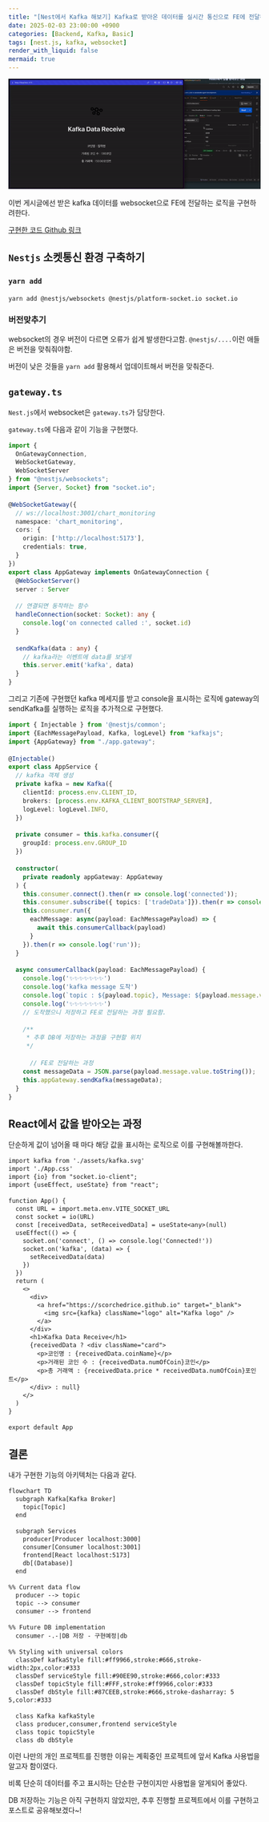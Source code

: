 ```yaml
---
title: "[Nest에서 Kafka 해보기] Kafka로 받아온 데이터를 실시간 통신으로 FE에 전달하기"
date: 2025-02-03 23:00:00 +0900
categories: [Backend, Kafka, Basic]
tags: [nest.js, kafka, websocket]
render_with_liquid: false
mermaid: true
---
```


<img src="/assets/img/kafka/250203/kafka-websocket.gif" alt="kafka-websoket.gif">

이번 게시글에선 받은 kafka 데이터를 websocket으로 FE에 전달하는 로직을 구현하려한다.

[구현한 코드 Github 링크](https://github.com/scorchedrice/kafka-websocket)

## `Nestjs` 소켓통신 환경 구축하기

### `yarn add`

```shell
yarn add @nestjs/websockets @nestjs/platform-socket.io socket.io
```

### 버전맞추기

websocket의 경우 버전이 다르면 오류가 쉽게 발생한다고함. `@nestjs/....`이런 애들은 버전을 맞춰줘야함.

버전이 낮은 것들을 `yarn add` 활용해서 업데이트해서 버전을 맞춰준다.

## `gateway.ts`

`Nest.js`에서 websocket은 `gateway.ts`가 담당한다.

`gateway.ts`에 다음과 같이 기능을 구현했다.

```ts
import {
  OnGatewayConnection,
  WebSocketGateway,
  WebSocketServer
} from "@nestjs/websockets";
import {Server, Socket} from "socket.io";

@WebSocketGateway({
  // ws://localhost:3001/chart_monitoring
  namespace: 'chart_monitoring',
  cors: {
    origin: ['http://localhost:5173'],
    credentials: true,
  }
})
export class AppGateway implements OnGatewayConnection {
  @WebSocketServer()
  server : Server

  // 연결되면 동작하는 함수
  handleConnection(socket: Socket): any {
    console.log('on connected called :', socket.id)
  }

  sendKafka(data : any) {
    // kafka라는 이벤트에 data를 보낼게
    this.server.emit('kafka', data)
  }
}
```

그리고 기존에 구현했던 kafka 메세지를 받고 console을 표시하는 로직에 gateway의 sendKafka를 실행하는 로직을 추가적으로 구현했다.

```ts
import { Injectable } from '@nestjs/common';
import {EachMessagePayload, Kafka, logLevel} from "kafkajs";
import {AppGateway} from "./app.gateway";

@Injectable()
export class AppService {
  // kafka 객체 생성
  private kafka = new Kafka({
    clientId: process.env.CLIENT_ID,
    brokers: [process.env.KAFKA_CLIENT_BOOTSTRAP_SERVER],
    logLevel: logLevel.INFO,
  })

  private consumer = this.kafka.consumer({
    groupId: process.env.GROUP_ID
  })

  constructor(
    private readonly appGateway: AppGateway
  ) {
    this.consumer.connect().then(r => console.log('connected'));
    this.consumer.subscribe({ topics: ['tradeData']}).then(r => console.log('subscribe'))
    this.consumer.run({
      eachMessage: async(payload: EachMessagePayload) => {
        await this.consumerCallback(payload)
      }
    }).then(r => console.log('run'));
  }

  async consumerCallback(payload: EachMessagePayload) {
    console.log('✨✨✨✨✨✨✨')
    console.log('kafka message 도착')
    console.log(`topic : ${payload.topic}, Message: ${payload.message.value.toString()}`)
    console.log('✨✨✨✨✨✨✨')
    // 도착했으니 저장하고 FE로 전달하는 과정 필요함.

    /**
     * 추후 DB에 저장하는 과정을 구현할 위치
     */

      // FE로 전달하는 과정
    const messageData = JSON.parse(payload.message.value.toString());
    this.appGateway.sendKafka(messageData);
  }
}
```

## React에서 값을 받아오는 과정

단순하게 값이 넘어올 때 마다 해당 값을 표시하는 로직으로 이를 구현해볼까한다.

```tsx
import kafka from './assets/kafka.svg'
import './App.css'
import {io} from "socket.io-client";
import {useEffect, useState} from "react";

function App() {
  const URL = import.meta.env.VITE_SOCKET_URL
  const socket = io(URL)
  const [receivedData, setReceivedData] = useState<any>(null)
  useEffect(() => {
    socket.on('connect', () => console.log('Connected!'))
    socket.on('kafka', (data) => {
      setReceivedData(data)
    })
  })
  return (
    <>
      <div>
        <a href="https://scorchedrice.github.io" target="_blank">
          <img src={kafka} className="logo" alt="Kafka logo" />
        </a>
      </div>
      <h1>Kafka Data Receive</h1>
      {receivedData ? <div className="card">
        <p>코인명 : {receivedData.coinName}</p>
        <p>거래된 코인 수 : {receivedData.numOfCoin}코인</p>
        <p>총 거래액 : {receivedData.price * receivedData.numOfCoin}포인트</p>
      </div> : null}
    </>
  )
}

export default App
```

## 결론

내가 구현한 기능의 아키텍처는 다음과 같다.

```mermaid
flowchart TD
  subgraph Kafka[Kafka Broker]
    topic[Topic]
  end

  subgraph Services
    producer[Producer localhost:3000]
    consumer[Consumer localhost:3001]
    frontend[React localhost:5173]
    db[(Database)]
  end

%% Current data flow
  producer --> topic
  topic --> consumer
  consumer --> frontend

%% Future DB implementation
  consumer -.-|DB 저장 - 구현예정|db

%% Styling with universal colors
  classDef kafkaStyle fill:#ff9966,stroke:#666,stroke-width:2px,color:#333
  classDef serviceStyle fill:#90EE90,stroke:#666,color:#333
  classDef topicStyle fill:#FFF,stroke:#ff9966,color:#333
  classDef dbStyle fill:#87CEEB,stroke:#666,stroke-dasharray: 5 5,color:#333

  class Kafka kafkaStyle
  class producer,consumer,frontend serviceStyle
  class topic topicStyle
  class db dbStyle
```

이런 나만의 개인 프로젝트를 진행한 이유는 계획중인 프로젝트에 앞서 Kafka 사용법을 알고자 함이였다.

비록 단순히 데이터를 주고 표시하는 단순한 구현이지만 사용법을 알게되어 좋았다.

DB 저장하는 기능은 아직 구현하지 않았지만, 추후 진행할 프로젝트에서 이를 구현하고 포스트로 공유해보겠다~!
